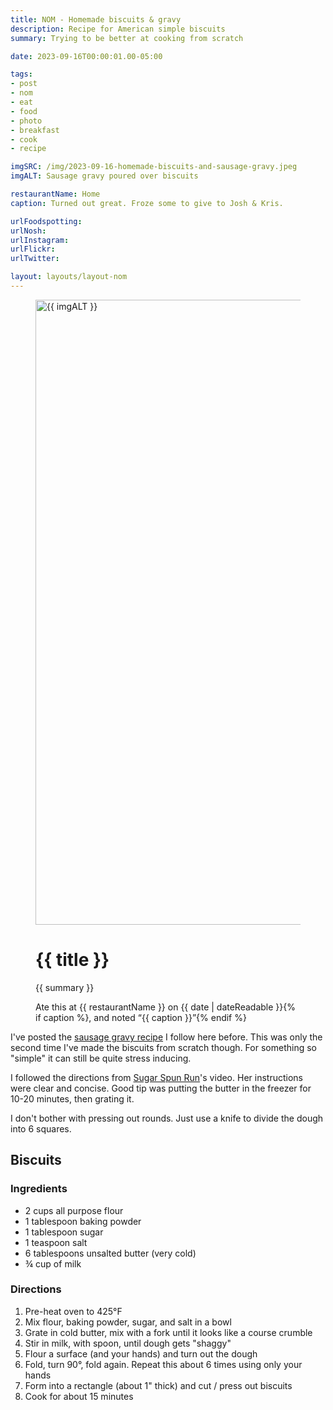 ```yaml
---
title: NOM - Homemade biscuits & gravy
description: Recipe for American simple biscuits
summary: Trying to be better at cooking from scratch

date: 2023-09-16T00:00:01.00-05:00

tags:
- post
- nom
- eat
- food
- photo
- breakfast
- cook
- recipe

imgSRC: /img/2023-09-16-homemade-biscuits-and-sausage-gravy.jpeg
imgALT: Sausage gravy poured over biscuits

restaurantName: Home
caption: Turned out great. Froze some to give to Josh & Kris.

urlFoodspotting:
urlNosh:
urlInstagram:
urlFlickr:
urlTwitter:

layout: layouts/layout-nom
---
```

<figure class="nom">
	<img class="u-photo img-border" width="1000" height="1000" src="{{ imgSRC }}" alt="{{ imgALT }}">
	<figcaption>
		<h1 class="title p-name">{{ title }}</h1>
		<p class="summary">{{ summary }}</p>
		<p>Ate this at {{ restaurantName }} on <time class="dt-published" datetime="{{ date | dateIso }}">{{ date | dateReadable }}</time>{% if caption %}, and noted <q class="">{{ caption }}</q>{% endif %}
	</figcaption>
</figure>

I've posted the <a href="/posts/2021-12-01-sausage-gravy/" title="">sausage gravy recipe</a> I follow here before. This was only the second time I've made the biscuits from scratch though. For something so "simple" it can still be quite stress inducing.

I followed the directions from [Sugar Spun Run](https://youtu.be/aA6tmTVVfk4 "YouTube video")'s video. Her instructions were clear and concise. Good tip was putting the butter in the freezer for 10-20 minutes, then grating it.

I don't bother with pressing out rounds. Just use a knife to divide the dough into 6 squares.

<section class="h-recipe">
<h2>Biscuits</h2>

### Ingredients
<ul>
<li class="p-ingredient">2 cups all purpose flour</li>
<li class="p-ingredient">1 tablespoon baking powder</li>
<li class="p-ingredient">1 tablespoon sugar</li>
<li class="p-ingredient">1 teaspoon salt</li>
<li class="p-ingredient">6 tablespoons unsalted butter (very cold)</li>
<li class="p-ingredient">&frac34; cup of milk</li>
</ul>

<div class="e-instructions">

### Directions

1. Pre-heat oven to 425&deg;F
2. Mix flour, baking powder, sugar, and salt in a bowl
3. Grate in cold butter, mix with a fork until it looks like a course crumble
4. Stir in milk, with spoon, until dough gets "shaggy"
5. Flour a surface (and your hands) and turn out the dough
6. Fold, turn 90&deg;, fold again. Repeat this about 6 times using only your hands
7. Form into a rectangle (about 1" thick) and cut / press out biscuits
8. Cook for about 15 minutes
</div>
</section>
